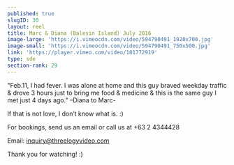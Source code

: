 ```yaml
---
published: true
slugID: 30
layout: reel
title: Marc & Diana (Balesin Island) July 2016
image-large: 'https://i.vimeocdn.com/video/594790491_1920x700.jpg'
image-small: 'https://i.vimeocdn.com/video/594790491_750x500.jpg'
link: 'https://player.vimeo.com/video/181772919'
type: sde
section-rank: 29
---
```

"Feb.11, I had fever. I was alone at home and this guy braved weekday traffic & drove 3 hours just to bring me food & medicine & this is the same guy I met just 4 days ago." –Diana to Marc- 

If that is not love, I don’t know what is. :) 

For bookings, send us an email or call us at +63 2 4344428

Email: inquiry@threelogyvideo.com

Thank you for watching! :)
